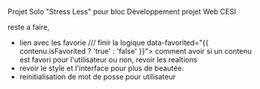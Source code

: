 Projet Solo "Stress Less" pour bloc Développement projet Web CESI

reste a faire,

- lien avec les favorie /// finir la logique data-favorited="{{ contenu.isFavorited ? 'true' : 'false' }}"> comment avoir si un contenu est favori pour l'utilisateur ou non, revoir les realtions
- revoir le style et l'interface pour plus de beautée.
- reinitialisation de mot de posse pour utilisateur
